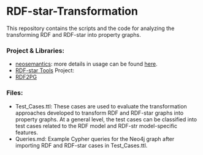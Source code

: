 # RDF-star-Transformation

This repository contains the scripts and the code for analyzing the transforming RDF and RDF-star into property graphs.

### Project & Libraries:
- [neosemantics](https://github.com/neo4j-labs/neosemantics): more details in usage can be found [here](https://neo4j.com/labs/neosemantics/).
- [RDF-star Tools](https://github.com/RDFstar/RDFstarTools) Project: 
- [RDF2PG](https://github.com/renzoar/rdf2pg)

### Files: 
- Test_Cases.ttl: These cases are used to evaluate the transformation approaches developed to transform RDF and RDF-star graphs into  property graphs. At a general level, the test cases can be classified into test cases related to the RDF model and RDF-str model-specific features. 
- Queries.md: Example Cypher queries for the Neo4j graph after importing RDF and RDF-star cases in Test_Cases.ttl. 

